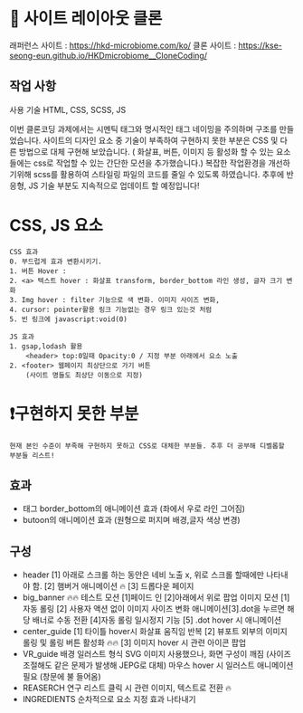 # 👀 사이트 레이아웃 클론

래퍼런스 사이트 : https://hkd-microbiome.com/ko/
클론 사이트 : https://kse-seong-eun.github.io/HKDmicrobiome__CloneCoding/

## 작업 사항

사용 기술 HTML, CSS, SCSS, JS

이번 클론코딩 과제에서는 시멘틱 태그와 명시적인 태그 네이밍을 주의하며 구조를 만들었습니다.
사이트의 디자인 요소 중 기술이 부족하여 구현하지 못한 부분은 CSS 및 다른 방법으로 대체 구현해 보았습니다.
( 화살표, 버튼, 이미지 등 활성화 할 수 있는 요소들에는 css로 작업할 수 있는 간단한 모션을 추가했습니다.)
복잡한 작업환경을 개선하기위해 scss를 활용하여 스타일링 파일의 코드를 줄일 수 있도록 하였습니다.
추후에 반응형, JS 기술 부분도 지속적으로 업데이트 할 예정입니다!

# CSS, JS 요소

    CSS 효과
    0. 부드럽게 효과 변환시키기.
    1. 버튼 Hover :
    2. <a> 텍스트 hover : 화살표 transform, border_bottom 라인 생성, 글자 크기 변화
    3. Img hover : filter 기능으로 색 변화. 이미지 사이즈 변화,
    4. cursor: pointer활용 링크 기능없는 경우 링크 있는것 처럼
    5. 빈 링크에 javascript:void(0)

    JS 효과
    1. gsap,lodash 활용
        <header> top:0일때 Opacity:0 / 지정 부분 아래에서 요소 노출
    2. <footer> 웹페이지 최상단으로 가기 버튼
        (사이트 명들도 최상단 이동으로 지정)

# ❗️구현하지 못한 부분

    현재 본인 수준이 부족해 구현하지 못하고 CSS로 대체한 부분들. 추후 더 공부해 디벨롭할 부분들 리스트!

## 효과

- <a> 태그 border_bottom의 애니메이션 효과 (좌에서 우로 라인 그어짐)
- butoon의 애니메이션 효과 (원형으로 퍼지며 배경,글자 색상 변경)

## 구성

- header
  [1] 아래로 스크롤 하는 동안은 네비 노출 x, 위로 스크롤 할때에만 나타내야 함.
  [2] 햄버거 애니메이션 🔥
  [3] 드롭다운 페이지
- big_banner 🔥🔥
  테스트 모션 [1]페이드 인 [2]아래에서 위로 팝업
  이미지 모션 [1]자동 롤링 [2] 사용자 액션 없이 이미지 사이즈 변화 애니메이션[3].dot을 누르면 해당 배너로 수동 전환 [4]자동 롤링 일시정지 기능 [5] .dot hover 시 애니메이션
- center_guide
  [1] 타이틀 hover시 화살표 움직임 반복
  [2] 뷰포트 외부의 이미지 롤링 및 롤링 버튼 활성화 🔥🔥
  [3] 이미지 hover 시 관련 아이콘 팝업
- VR_guide
  배경 일러스트 형식 SVG 이미지 사용했으나, 화면 구성이 깨짐 (사이즈 조절해도 같은 문제가 발생해 JEPG로 대체)
  마우스 hover 시 일러스트 애니메이션 필요 (창문에 불 들어옴)
- REASERCH
  연구 리스트 클릭 시 관련 이미지, 텍스트로 전환 🔥
- INGREDIENTS
  순차적으로 요소 지정 효과 나타내기
